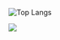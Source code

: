 ![Top Langs](https://github-readme-stats.vercel.app/api/top-langs/?username=KatouMegumii&layout=compact&theme=tokyonight)


![](https://github-readme-stats.vercel.app/api?username=KatouMegumii&show_icons=true&theme=transparent)



<!--
**KatouMegumii/KatouMegumii** is a ✨ _special_ ✨ repository because its `README.md` (this file) appears on your GitHub profile.

Here are some ideas to get you started:

- 🔭 I’m currently working on ...
- 🌱 I’m currently learning ...
- 👯 I’m looking to collaborate on ...
- 🤔 I’m looking for help with ...
- 💬 Ask me about ...
- 📫 How to reach me: ...
- 😄 Pronouns: ...
- ⚡ Fun fact: ...
-->
